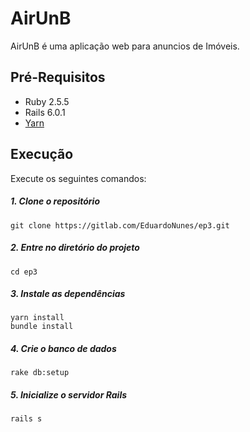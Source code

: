 # AirUnB

AirUnB é uma aplicação web para anuncios de Imóveis.

## Pré-Requisitos

* Ruby 2.5.5
* Rails 6.0.1
* [Yarn](https://yarnpkg.com/en/docs/install)

## Execução 
Execute os seguintes comandos:
##### 1. Clone o repositório
 ```
 git clone https://gitlab.com/EduardoNunes/ep3.git
 ```
 
##### 2. Entre no diretório do projeto
 ```
 cd ep3
 ```
##### 3. Instale as dependências
```
yarn install
bundle install
 ```
##### 4. Crie o banco de dados
```
rake db:setup
 ```
##### 5. Inicialize o servidor Rails
```
rails s
 ```

